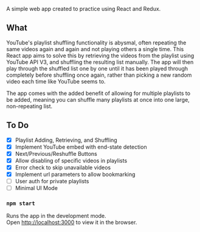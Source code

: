 A simple web app created to practice using React and Redux.

## What

YouTube's playlist shuffling functionality is abysmal, often repeating the same videos again and again and not playing others a single time. This React app aims to solve this by retrieving the videos from the playlist using YouTube API V3, and shuffling the resulting list manually. The app will then play through the shuffled list one by one until it has been played through completely before shuffling once again, rather than picking a new random video each time like YouTube seems to.

The app comes with the added benefit of allowing for multiple playlists to be added, meaning you can shuffle many playlists at once into one large, non-repeating list.

## To Do

- [x] Playlist Adding, Retrieving, and Shuffling
- [x] Implement YouTube embed with end-state detection
- [x] Next/Previous/Reshuffle Buttons
- [x] Allow disabling of specific videos in playlists
- [x] Error check to skip unavailable videos
- [x] Implement url parameters to allow bookmarking
- [ ] User auth for private playlists
- [ ] Minimal UI Mode

### `npm start`

Runs the app in the development mode.<br />
Open [http://localhost:3000](http://localhost:3000) to view it in the browser.